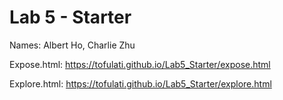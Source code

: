 # Lab 5 - Starter
Names: Albert Ho, Charlie Zhu

Expose.html: https://tofulati.github.io/Lab5_Starter/expose.html

Explore.html: https://tofulati.github.io/Lab5_Starter/explore.html
